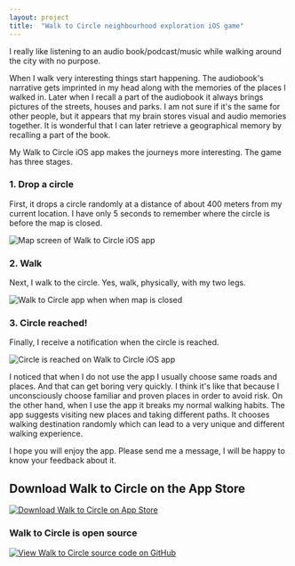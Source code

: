 ```yaml
---
layout: project
title:  "Walk to Circle neighbourhood exploration iOS game"
---
```


I really like listening to an audio book/podcast/music while walking around the city with no purpose.

When I walk  very interesting things start happening. The audiobook's narrative gets imprinted in my head along with the memories of the places I walked in. Later when I recall a part of the audiobook it always brings pictures of the streets, houses and parks. I am not sure if it's the same for other people, but it appears that my brain stores visual and audio memories together. It is wonderful that I can later retrieve a geographical memory by recalling a part of the book.

My Walk to Circle iOS app makes the journeys more interesting. The game has three stages.

### 1. Drop a circle

First, it drops a circle randomly at a distance of about 400 meters from my current location. I have only 5 seconds to remember where the circle is before the map is closed.

<img src='/image/projects/2015_15_walk_to_circle_for_ios/1_drop_circle_on_map.png' class='Screenshot--IphonePortrait2x' title='Map screen of Walk to Circle iOS app '>

### 2. Walk

Next, I walk to the circle. Yes, walk, physically, with my two legs.

<img src='/image/projects/2015_15_walk_to_circle_for_ios/2_map_is_closed.png' class='Screenshot--IphonePortrait2x' title='Walk to Circle app when when map is closed'>

### 3. Circle reached!

Finally, I receive a notification when the circle is reached.

<img src='/image/projects/2015_15_walk_to_circle_for_ios/3_circle_is_reached.png' class='Screenshot--IphonePortrait2x' title='Circle is reached on Walk to Circle iOS app'>

I noticed that when I do not use the app I usually choose same roads and places. And that can get boring very quickly. I think it's like that because I unconsciously choose familiar and proven places in order to avoid risk. On the other hand, when I use the app it breaks my normal walking habits. The app suggests visiting new places and taking different paths. It chooses walking destination randomly which can lead to a very unique and different walking experience.

I hope you will enjoy the app. Please send me a message, I will be happy to know your feedback about it.

## Download Walk to Circle on the App Store

<a href='https://itunes.apple.com/us/app/walk-to-circle/id955310614' title='Download on App Store'><img src='/image/logos/appstore_badge.png' alt='Download Walk to Circle on App Store' class='AppStoreBadge'></a>

### Walk to Circle is open source

<a href='https://github.com/evgenyneu/walk-to-circle-ios' title='View source on GitHub'><img src='/image/logos/octocat.jpg' alt='View Walk to Circle source code on GitHub' class='GitHubOctocatLogo'></a>

